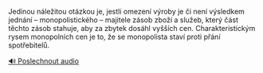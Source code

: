 
Jedinou náležitou otázkou je, jestli omezení výroby je či není výsledkem jednání – monopolistického – majitele zásob zboží a služeb, který část těchto zásob stahuje, aby za zbytek dosáhl vyšších cen. Charakteristickým rysem monopolních cen je to, že se monopolista staví proti přání spotřebitelů.

[🔊 Poslechnout audio](/data/7-paragraphs/audio/chapter_69/para_006-Jedinou-nleitou-otzkou-je-jestli-omezen-vrob.mp3)
